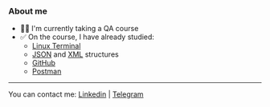 ### About me
- 👩‍💻 I'm currently taking a QA course
- ✅ On the course, I have already studied:
    - [Linux Terminal](https://github.com/OksanaIs/Terminal)
    - [JSON](https://github.com/OksanaIs/JSON) and [XML](https://github.com/OksanaIs/XML) structures
    - [GitHub](https://github.com/OksanaIs/Hard_skills)
    - [Postman](https://github.com/OksanaIs/Postman)
 ---
 You can contact me: [Linkedin](https://www.linkedin.com/in/iskandarovaoksana/) | [Telegram](@IsOksana)


<!---
OksanaIs/OksanaIs is a ✨ special ✨ repository because its `README.md` (this file) appears on your GitHub profile.
You can click the Preview link to take a look at your changes.
--->
